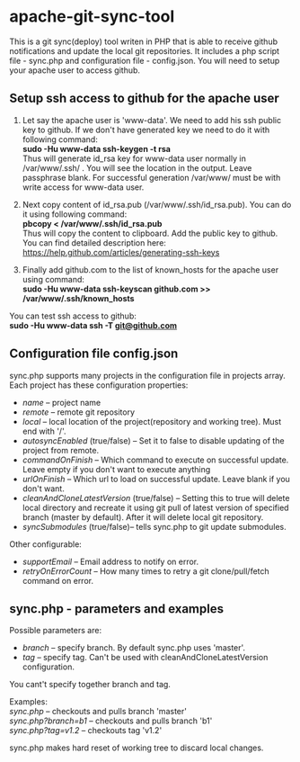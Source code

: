 apache-git-sync-tool
====================

This is a git sync(deploy) tool writen in PHP that is able to receive github notifications and update the local git repositories. 
It includes a php script file - sync.php and configuration file - config.json.
You will need to setup your apache user to access github.

Setup ssh access to github for the apache user
----------------

1. Let say the apache user is 'www-data'. We need to add his ssh public key to github. If we don't have generated key we need to do it with following command:  
**sudo -Hu www-data ssh-keygen -t rsa**  
Thus will generate id_rsa key for www-data user normally in /var/www/.ssh/ . You will see the location in the output. Leave passphrase blank. For successful generation /var/www/ must be with write access for www-data user.

2. Next copy content of id_rsa.pub (/var/www/.ssh/id_rsa.pub). You can do it using following command:  
**pbcopy < /var/www/.ssh/id_rsa.pub**  
Thus will copy the content to clipboard.
Add the public key to github. You can find detailed description here: https://help.github.com/articles/generating-ssh-keys

3. Finally add github.com to the list of known_hosts for the apache user using command:  
**sudo -Hu www-data ssh-keyscan github.com >> /var/www/.ssh/known_hosts**

You can test ssh access to github:  
**sudo -Hu www-data ssh -T git@github.com**


Configuration file config.json
--------------------

sync.php supports many projects in the configuration file in projects array.
Each project has these configuration properties:  
* *name* – project name  
* *remote* – remote git repository  
* *local* – local location of the project(repository and working tree). Must end with  '/'.  
* *autosyncEnabled* (true/false) – Set it to false to disable updating of the project from remote.  
* *commandOnFinish* – Which command to execute on successful update. Leave empty if you don't want to execute anything  
* *urlOnFinish* – Which url to load on successful update. Leave blank if you don't want.  
* *cleanAndCloneLatestVersion* (true/false) – Setting this to true will delete local directory and recreate it using git pull of latest version of specified branch (master by default). After it will delete local git repository.  
* *syncSubmodules* (true/false)– tells sync.php to git update submodules.   

Other configurable:  
* *supportEmail* – Email address to notify on error.
* *retryOnErrorCount* – How many times to retry a git clone/pull/fetch command on error. 


sync.php - parameters and examples
-------------------

Possible parameters are:
* *branch* – specify branch. By default sync.php uses 'master'.
* *tag* – specify tag. Can't be used with cleanAndCloneLatestVersion configuration.

You cant't specify together branch and tag.

Examples:  
*sync.php* – checkouts and pulls branch 'master'  
*sync.php?branch=b1* – checkouts and pulls branch 'b1'  
*sync.php?tag=v1.2* – checkouts tag 'v1.2'  

sync.php makes hard reset of working tree to discard local changes.


